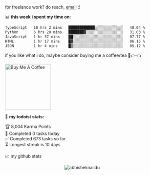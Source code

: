 for freelance work? do reach, [email](mailto:abhishknads.work@gmail.com) :)

📊 **this week i spent my time on:**
<!--START_SECTION:waka-->

```txt
TypeScript   10 hrs 2 mins   ████████████░░░░░░░░░░░░░   48.04 %
Python       6 hrs 28 mins   ███████▓░░░░░░░░░░░░░░░░░   31.03 %
JavaScript   1 hr 37 mins    ██░░░░░░░░░░░░░░░░░░░░░░░   07.77 %
HTML         1 hr 17 mins    █▓░░░░░░░░░░░░░░░░░░░░░░░   06.15 %
JSON         1 hr 4 mins     █▒░░░░░░░░░░░░░░░░░░░░░░░   05.12 %
```

<!--END_SECTION:waka-->

if you like what i do, maybe consider buying me a coffee/tea 🥺👉👈

<a href="https://www.buymeacoffee.com/abhisheknaiidu" target="_blank"><img src="https://cdn.buymeacoffee.com/buttons/v2/default-red.png" alt="Buy Me A Coffee" width="150" ></a>

🚧 **my todoist stats:**
<!-- TODO-IST:START -->
🏆  8,004 Karma Points           
🌸  Completed 0 tasks today           
✅  Completed 673 tasks so far           
⏳  Longest streak is 10 days
<!-- TODO-IST:END -->


📈 my github stats

<p align="center"> <img src="https://github-readme-stats.vercel.app/api?username=abhisheknaiidu&show_icons=true&theme=gotham" alt="abhisheknaiidu" />




